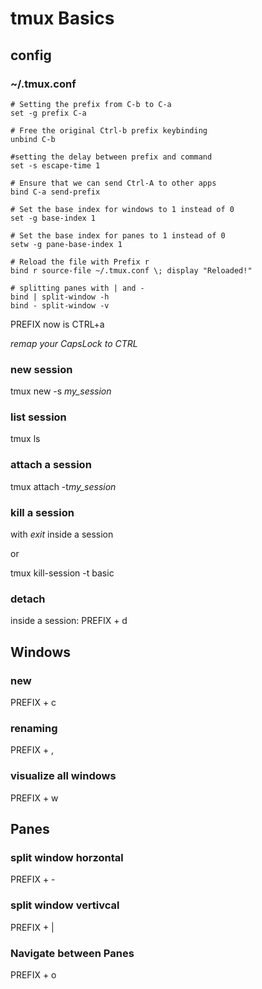 # tmux Basics

## config

### ~/.tmux.conf

```
# Setting the prefix from C-b to C-a
set -g prefix C-a

# Free the original Ctrl-b prefix keybinding
unbind C-b

#setting the delay between prefix and command
set -s escape-time 1

# Ensure that we can send Ctrl-A to other apps
bind C-a send-prefix

# Set the base index for windows to 1 instead of 0
set -g base-index 1

# Set the base index for panes to 1 instead of 0
setw -g pane-base-index 1

# Reload the file with Prefix r
bind r source-file ~/.tmux.conf \; display "Reloaded!"

# splitting panes with | and -
bind | split-window -h
bind - split-window -v
```

PREFIX now is CTRL+a 

*remap your CapsLock to CTRL*

### new session

tmux new -s *my_session*

### list session

tmux ls

### attach a session

tmux attach -t*my_session*

### kill a session

with *exit* inside a session

or 

tmux kill-session -t basic

### detach

inside a session: PREFIX + d

## Windows

### new 
PREFIX + c

### renaming 
PREFIX + ,

### visualize all windows
PREFIX + w

## Panes

### split window horzontal
PREFIX + -

### split window vertivcal
PREFIX + |

### Navigate between Panes
PREFIX + o
